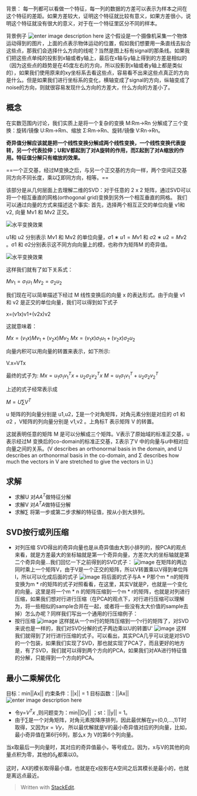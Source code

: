 背景：
每一列都可以看做一个特征，每一列的数据的方差可以表示为样本之间在这个特征的差距。如果方差较大，证明这个特征就比较有意义，如果方差很小，说明这个特征就没有很大的意义，对于在一个特征里区分不同的样本。

背景例子
![enter image description here](http://images.cnblogs.com/cnblogs_com/LeftNotEasy/201101/201101192226359750.png)
这个假设是一个摄像机采集一个物体运动得到的图片，上面的点表示物体运动的位置，假如我们想要用一条直线去拟合这些点，那我们会选择什么方向的线呢？当然是图上标有signal的那条线。如果我们把这些点单纯的投影到x轴或者y轴上，最后在x轴与y轴上得到的方差是相似的（因为这些点的趋势是在45度左右的方向，所以投影到x轴或者y轴上都是类似的），如果我们使用原来的xy坐标系去看这些点，容易看不出来这些点真正的方向是什么。但是如果我们进行坐标系的变化，横轴变成了signal的方向，纵轴变成了noise的方向，则就很容易发现什么方向的方差大，什么方向的方差小了。
## 概念
在实数范围内讨论，我们实质上是将一个复杂的变换 M:Rm→Rn 分解成了三个变换：旋转/镜像 U:Rm→Rm、缩放 Σ:Rm→Rn、旋转/镜像 V:Rn→Rn。

**奇异值分解应该就是把一个线性变换分解成两个线性变换，一个线性变换代表旋转，另一个代表拉伸；U和V都起到了对A旋转的作用，而Σ起到了对A缩放的作用。特征值分解只有缩放的效果。**

==一个正交基，经过M变换之后，与另一个正交基的方向一样，两个空间正交基同方向不同长度，乘以$\sum$即同方向，相等。==

该部分是从几何层面上去理解二维的SVD：对于任意的 2 x 2 矩阵，通过SVD可以将一个相互垂直的网格(orthogonal grid)变换到另外一个相互垂直的网格。 我们可以通过向量的方式来描述这个事实: 首先，选择两个相互正交的单位向量  v1和  v2, 向量  Mv1 和  Mv2  正交。

![水平变换效果](http://shartoo.github.io/images/blog/svd8.jpg)

u1和  u2  分别表示  Mv1  和  Mv2 的单位向量，$σ1∗u1=Mv1$  和  $σ2∗u2=Mv2$  。σ1  和  σ2分别表示这不同方向向量上的模，也称作为矩阵M 的奇异值。

![水平变换效果](http://shartoo.github.io/images/blog/svd9.jpg)

这样我们就有了如下关系式：

$Mv_1=σ_1u_1$
$Mv_2=σ_2u_2$

我们现在可以简单描述下经过 M 线性变换后的向量 x 的表达形式。由于向量  v1  和  v2  是正交的单位向量，我们可以得到如下式子

x=(v1x)v1+(v2x)v2

这就意味着：

$Mx=(v_1x)Mv_1+(v_2x)Mv_2$
$Mx=(v_1x)σ_1u_1+(v_2x)σ_2u_2$

向量内积可以用向量的转置来表示，如下所示:

V.x=VTx

最终的式子为:
$Mx=u_1σ_1{v_1}^Tx+u_2σ_2{v_2}^Tx$
$M=u_1σ_1{v_1}^T+u_2σ_2{v_2}^T$


上述的式子经常表示成

$M =U\sum V^T$

u 矩阵的列向量分别是  u1,u2，∑是一个对角矩阵，对角元素分别是对应的  σ1  和  σ2  ，V矩阵的列向量分别是  v1,v2  。上角标T 表示矩阵 V 的转置。

这就表明任意的矩阵 M 是可以分解成三个矩阵。V表示了原始域的标准正交基，u 表示经过M 变换后的co-domain的标准正交基，Σ表示了V 中的向量与u中相对应向量之间的关系。(V describes an orthonormal basis in the domain, and U describes an orthonormal basis in the co-domain, and Σ describes how much the vectors in V are stretched to give the vectors in U.)
## 求解
- 求解U
对$AA^T$做特征分解
- 求解V
对$A^TA$做特征分解
- 求解$\sum$
将第一步或第二步求解的特征值，按从小到大排列。
## SVD按行或列压缩
- 对列压缩
SVD得出的奇异向量也是从奇异值由大到小排列的，按PCA的观点来看，就是方差最大的坐标轴就是第一个奇异向量，方差次大的坐标轴就是第二个奇异向量…我们回忆一下之前得到的SVD式子：
![image](https://images.cnblogs.com/cnblogs_com/LeftNotEasy/201101/201101192226366818.png "image")
在矩阵的两边同时乘上一个矩阵V，由于V是一个正交的矩阵，所以V转置乘以V得到单位阵I，所以可以化成后面的式子
![image](https://images.cnblogs.com/cnblogs_com/LeftNotEasy/201101/201101192226374899.png "image")
将后面的式子与A * P那个m * n的矩阵变换为m * r的矩阵的式子对照看看，在这里，其实V就是P，也就是一个变化的向量。这里是将一个m * n 的矩阵压缩到一个m * r的矩阵，也就是对列进行压缩，如果我们想对行进行压缩（在PCA的观点下，对行进行压缩可以理解为，将一些相似的sample合并在一起，或者将一些没有太大价值的sample去掉）怎么办呢？同样我们写出一个通用的行压缩例子：
- 按行压缩
![image](https://images.cnblogs.com/cnblogs_com/LeftNotEasy/201101/201101192226374060.png "image")
这样就从一个m行的矩阵压缩到一个r行的矩阵了，对SVD来说也是一样的，我们对SVD分解的式子两边乘以U的转置U'
![image](https://images.cnblogs.com/cnblogs_com/LeftNotEasy/201101/201101192226374408.png "image")
这样我们就得到了对行进行压缩的式子。可以看出，其实PCA几乎可以说是对SVD的一个包装，如果我们实现了SVD，那也就实现了PCA了，而且更好的地方是，有了SVD，我们就可以得到两个方向的PCA，如果我们对A’A进行特征值的分解，只能得到一个方向的PCA。



## 最小二乘解优化
目标：min||Ax|| 
约束条件：||x|| = 1
目标函数：||Ax|| 
![enter image description here](https://github.com/HotView/Images/raw/f0bb0e95cc96b8ea655086c46d6703319d6eacab/TIM%E6%88%AA%E5%9B%BE20190325224801.png)
- 令y=$V^Tx$ ,则问题变为：min||Dy|| ；st：||y|| = 1。
- 由于$\sum$是一个对角矩阵，对角元素按降序排列，因此最优解在y=(0,0,...,1)T时取得，又因为$x=Vy$， 所以最优解就是V的最小奇异值对应的列向量，比如，最小奇异值在第6行6列，那么x 为 V的第6个列向量。

当x取最后一列向量时，其对应的奇异值最小，等号成立。因为，x与V的其他的向量点积为零，其他的$\delta_k$都乘以0。

这时，AX的模长取得最小值，也就是在x投影在A空间之后其模长是最小的，也就是离远点最近。
> Written with [StackEdit](https://stackedit.io/).
<!--stackedit_data:
eyJoaXN0b3J5IjpbMTUwNzQ0MDg1OV19
-->